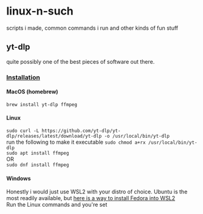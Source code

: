 # linux-n-such
scripts i made, common commands i run and other kinds of fun stuff

## yt-dlp
quite possibly one of the best pieces of software out there.

### [Installation](https://github.com/yt-dlp/yt-dlp#installation)  
#### MacOS (homebrew)<br>
``brew install yt-dlp ffmpeg``

#### Linux <br>
``sudo curl -L https://github.com/yt-dlp/yt-dlp/releases/latest/download/yt-dlp -o /usr/local/bin/yt-dlp``<br>
run the following to make it executable ``sudo chmod a+rx /usr/local/bin/yt-dlp ``<br>
``sudo apt install ffmpeg``<br>
OR<br>
``sudo dnf install ffmpeg``

#### Windows <br>
Honestly i would just use WSL2 with your distro of choice. Ubuntu is the most readily available, but [here is a way to install Fedora into WSL2](https://dev.to/bowmanjd/install-fedora-on-windows-subsystem-for-linux-wsl-4b26)<br>
Run the Linux commands and you're set
